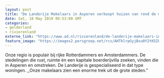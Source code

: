 ```yaml
---
layout: post
title: "De Landerije Makelaars in Asperen verkoopt huizen van rond de miljoen euro: ‘Buitenwonen is een luxe’"
date: Sat, 18 May 2019 09:53:00 GMT
categories: 
- gelderland 
- rivierenland 
externe_link: "https://www.ad.nl/rivierenland/de-landerije-makelaars-in-asperen-verkoopt-huizen-van-rond-de-miljoen-euro-buitenwonen-is-een-luxe~a855d7b6/"
feature_image: "https://images2.persgroep.net/rcs/AHTklrpGyjBxu0Y2tK5ZQvV7Mmo/diocontent/148504715/_fitwidth/400/?appId=21791a8992982cd8da851550a453bd7f&quality=0.7"
---
```


Onze regio is populair bij rijke Rotterdammers en Amsterdammers. De stedelingen die rust, ruimte én een kapitale boerderijvilla zoeken, vinden die in Asperen en omstreken. De Landerije is gespecialiseerd in dat type woningen. ,,Onze makelaars zien een enorme trek uit de grote steden.”
